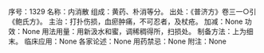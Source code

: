序号：1329
名称：内消散
组成：黄药、朴消等分。
出处：《普济方》卷三一○引《鲍氏方》。
主治：打扑伤损，血瘀肿痛，不可忍者，及杖疮。
加减：None
功效：None
用法用量：用新汲水和蜜，调稀稠得所，扫损处。
制备方法：上为细末。
临床应用：None
各家论述：None
用药禁忌：None
附注：None

